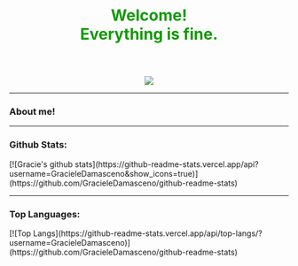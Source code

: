 <p style="font-size:200%; color:#119905; font-weight:bold;text-align:center">Welcome!
<br> 
Everything is fine.</p>
<br>
<p style="text-align:center;"><img src="https://media.giphy.com/media/dbtDDSvWErdf2/giphy.gif"></p>
<hr>
<h3>About me!</h3>
<hr>
<h3>Github Stats:</h3>
[![Gracie's github stats](https://github-readme-stats.vercel.app/api?username=GracieleDamasceno&show_icons=true)](https://github.com/GracieleDamasceno/github-readme-stats)

<hr>
<h3>Top Languages:</h3>
[![Top Langs](https://github-readme-stats.vercel.app/api/top-langs/?username=GracieleDamasceno)](https://github.com/GracieleDamasceno/github-readme-stats)


<!--
**GracieleDamasceno/GracieleDamasceno** is a ✨ _special_ ✨ repository because its `README.md` (this file) appears on your GitHub profile.

Here are some ideas to get you started:

- 🔭 I’m currently working on ...
- 🌱 I’m currently learning ...
- 👯 I’m looking to collaborate on ...
- 🤔 I’m looking for help with ...
- 💬 Ask me about ...
- 📫 How to reach me: ...
- 😄 Pronouns: ...
- ⚡ Fun fact: ...
-->